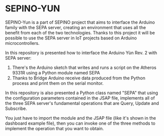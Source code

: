 # SEPINO-YUN
SEPINO-Yun is a part of SEPINO project that aims to interface the Arduino family with the SEPA server, creating an environment that uses all the benefit from each of the two technologies. Thanks to this project it will be possible to use the SEPA server in IoT projects based on Arduino microcontrollers.

In this repository is presented how to interface the Arduino Yùn Rev. 2 with SEPA server:
1. There's the Arduino sketch that writes and runs a script on the Atheros 9331R using a Python module named SEPA
2. Thanks to Bridge Arduino receive data produced from the Python process and print them on the serial monitor.


In this repository is also presented a Python class named "SEPA" that using the configuration parameters contained in the JSAP file, implements all of the three SEPA server's fundamental operations that are Query, Update and Subscribe.

You just have to import the module and the JSAP file (like it's shown in the dashboard example file), then you can invoke one of the three methods to implement the operation that you want to obtain.

